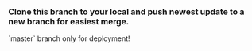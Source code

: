 <h3>Clone this branch to your local and push newest update to a new branch for easiest merge.</h3>
<p>`master` branch only for deployment!</p>

